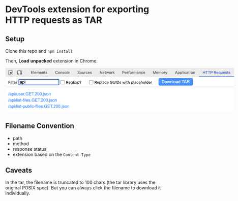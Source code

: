 # DevTools extension for exporting HTTP requests as TAR

## Setup

Clone this repo and `npm install`

Then, **Load unpacked** extension in Chrome.

<img src="./README-screenshot.png" style="max-width: 720px" />

## Filename Convention
- path
- method
- response status
- extension based on the `Content-Type`


## Caveats
In the tar, the filename is truncated to 100 chars (the tar library uses the original
POSIX spec). But you can always click the filename to download it individually.
